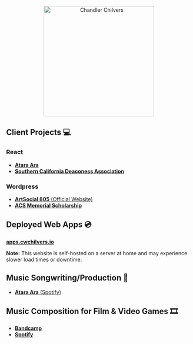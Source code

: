 <div align="center">
    <img width="300px" height="auto" src="https://github.com/cwchilvers/cwchilvers/assets/59628271/cbc17b35-4f66-47bd-ad86-6d70010ac28a" alt="Chandler Chilvers">
</div>

## Client Projects 💻
### React
* [**Atara Ara**](https://atara-ara.com)
* [**Southern California Deaconess Association**](https://socaldeaconess.com)
### Wordpress
* [**ArtSocial 805** (Official Website)](https://www.artsocial805.com/)
* [**ACS Memorial Scholarship**](https://www.acsmemorialscholarship.org/)

## Deployed Web Apps 💿
[**apps.cwchilvers.io**](https://apps.cwchilvers.io/)

**Note:** This website is self-hosted on a server at home and may experience slower load times or downtime.

## Music Songwriting/Production 🎵
* [**Atara Ara** (Spotify)](https://open.spotify.com/artist/14OyPLu62THKH6fGLtjowq?si=aTJleoNuSNWcyskdHsbveA)

## Music Composition for Film & Video Games 🎞️
* [**Bandcamp**](https://chandlerchilvers.bandcamp.com/)
* [**Spotify**](https://open.spotify.com/artist/2zJLWFiuRk5DiGCOugl1mQ?si=19xZArbdTIWFqRqYk1whmQ)
